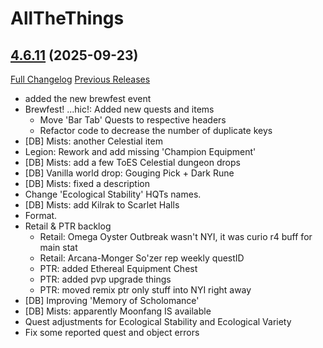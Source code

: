 # AllTheThings

## [4.6.11](https://github.com/ATTWoWAddon/AllTheThings/tree/4.6.11) (2025-09-23)
[Full Changelog](https://github.com/ATTWoWAddon/AllTheThings/compare/4.6.10...4.6.11) [Previous Releases](https://github.com/ATTWoWAddon/AllTheThings/releases)

- added the new brewfest event  
- Brewfest! ...hic!: Added new quests and items  
    - Move 'Bar Tab' Quests to respective headers  
    - Refactor code to decrease the number of duplicate keys  
- [DB] Mists: another Celestial item  
- Legion: Rework and add missing 'Champion Equipment'  
- [DB] Mists: add a few ToES Celestial dungeon drops  
- [DB] Vanilla world drop: Gouging Pick + Dark Rune  
- [DB] Mists: fixed a description  
- Change 'Ecological Stability' HQTs names.  
- [DB] Mists: add Kilrak to Scarlet Halls  
- Format.  
- Retail & PTR backlog  
    - Retail: Omega Oyster Outbreak wasn't NYI, it was curio r4 buff for main stat  
    - Retail: Arcana-Monger So'zer rep weekly questID  
    - PTR: added Ethereal Equipment Chest  
    - PTR: added pvp upgrade things  
    - PTR: moved remix ptr only stuff into NYI right away  
- [DB] Improving 'Memory of Scholomance'  
- [DB] Mists: apparently Moonfang IS available  
- Quest adjustments for Ecological Stability and Ecological Variety  
- Fix some reported quest and object errors  
